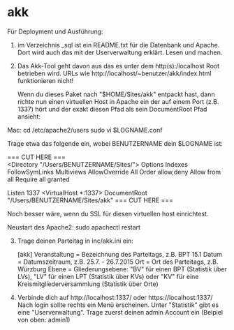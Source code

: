 # akk

Für Deployment und Ausführung:

1. im Verzeichnis _sql ist ein README.txt für die Datenbank und Apache.
   Dort wird auch das mit der Userverwaltung erklärt.
   Lesen und machen.

2. Das Akk-Tool geht davon aus das es unter dem http(s):/localhost Root
   betrieben wird. URLs wie http://localhost/~benutzer/akk/index.html
   funktionieren nicht!
   
   Wenn du dieses Paket nach "$HOME/Sites/akk" entpackt hast, dann 
   richte nun einen virtuellen Host in Apache ein der auf einem Port
   (z.B. 1337) hört und der exakt diesen Pfad als sein DocumentRoot
   Pfad ansieht:
   
 Mac:
   cd /etc/apache2/users
   sudo vi $LOGNAME.conf
   
   Trage etwa das folgende ein, wobei BENUTZERNAME dein $LOGNAME ist:

=== CUT HERE ===   
<Directory "/Users/BENUTZERNAME/Sites/">
Options Indexes FollowSymLinks Multiviews
AllowOverride All
Order allow,deny
Allow from all
Require all granted
</Directory>

Listen 1337
<VirtualHost *:1337>
  DocumentRoot "/Users/BENUTZERNAME/Sites/akk"
</VirtualHost>
=== CUT HERE ===   

   Noch besser wäre, wenn du SSL für diesen virtuellen host einrichtest.
   
   Neustart des Apache2: 
   sudo apachectl restart

3. Trage deinen Parteitag in inc/akk.ini ein:

	[akk]
	Veranstaltung = Bezeichnung des Parteitags, z.B. BPT 15.1
	Datum = Datumszeitraum, z.B. 25.7. - 26.7.2015
	Ort = Ort des Parteitags, z.B. Würzburg
	Ebene = Gliederungsebene: "BV" für einen BPT (Statistik über LVs),
			"LV" für einen LPT (Statistik über KVs)
			oder "KV" für eine Kreismitgliederversammlung (Statistik über Orte)


4. Verbinde dich auf http://localhost:1337/ oder https://localhost:1337/
   Nach login sollte rechts ein Menü erscheinen.
   Unter "Statistik" gibt es eine "Userverwaltung".
   Trage zuerst deinen admin Account ein (Beipiel von oben: admin1)
   
